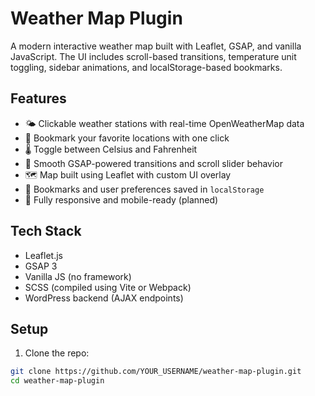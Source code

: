 # Weather Map Plugin

A modern interactive weather map built with Leaflet, GSAP, and vanilla JavaScript. The UI includes scroll-based transitions, temperature unit toggling, sidebar animations, and localStorage-based bookmarks.

## Features

- 🌤️ Clickable weather stations with real-time OpenWeatherMap data
- 📍 Bookmark your favorite locations with one click
- 🌡️ Toggle between Celsius and Fahrenheit
- 🧭 Smooth GSAP-powered transitions and scroll slider behavior
- 🗺️ Map built using Leaflet with custom UI overlay
- 💾 Bookmarks and user preferences saved in `localStorage`
- 📱 Fully responsive and mobile-ready (planned)

## Tech Stack

- Leaflet.js
- GSAP 3
- Vanilla JS (no framework)
- SCSS (compiled using Vite or Webpack)
- WordPress backend (AJAX endpoints)

## Setup

1. Clone the repo:

```bash
git clone https://github.com/YOUR_USERNAME/weather-map-plugin.git
cd weather-map-plugin